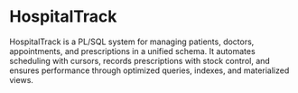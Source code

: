 # HospitalTrack
HospitalTrack is a PL/SQL system for managing patients, doctors, appointments, and prescriptions in a unified schema. It automates scheduling with cursors, records prescriptions with stock control, and ensures performance through optimized queries, indexes, and materialized views.
